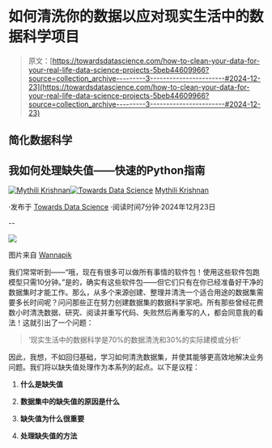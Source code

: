 # 如何清洗你的数据以应对现实生活中的数据科学项目

> 原文：[https://towardsdatascience.com/how-to-clean-your-data-for-your-real-life-data-science-projects-5beb44609966?source=collection_archive---------3-----------------------#2024-12-23](https://towardsdatascience.com/how-to-clean-your-data-for-your-real-life-data-science-projects-5beb44609966?source=collection_archive---------3-----------------------#2024-12-23)

## 简化数据科学

## 我如何处理缺失值——快速的Python指南

[](https://medium.com/@krishnan.mythili?source=post_page---byline--5beb44609966--------------------------------)[![Mythili Krishnan](../Images/3039df54c37db37debe6ee13387fc259.png)](https://medium.com/@krishnan.mythili?source=post_page---byline--5beb44609966--------------------------------)[](https://towardsdatascience.com/?source=post_page---byline--5beb44609966--------------------------------)[![Towards Data Science](../Images/a6ff2676ffcc0c7aad8aaf1d79379785.png)](https://towardsdatascience.com/?source=post_page---byline--5beb44609966--------------------------------) [Mythili Krishnan](https://medium.com/@krishnan.mythili?source=post_page---byline--5beb44609966--------------------------------)

·发布于 [Towards Data Science](https://towardsdatascience.com/?source=post_page---byline--5beb44609966--------------------------------) ·阅读时间7分钟·2024年12月23日

--

![](../Images/79e1b92b496905ee9445adb8dcce7d4f.png)

图片来自 [Wannapik](https://www.wannapik.com/vectors/67398?search%5Bquery%5D=missing)

我们常常听到——“哦，现在有很多可以做所有事情的软件包！使用这些软件包跑模型只需10分钟。”是的，确实有这些软件包——但它们只有在你已经准备好干净的数据集时才能工作。那么，从多个来源创建、整理并清洗一个适合用途的数据集需要多长时间呢？问问那些正在努力创建数据集的数据科学家吧。所有那些曾经花费数小时清洗数据、研究、阅读并重写代码、失败然后再重写的人，都会同意我的看法！这就引出了一个问题：

> ‘现实生活中的数据科学是70%的数据清洗和30%的实际建模或分析’

因此，我想，不如回归基础，学习如何清洗数据集，并使其能够更高效地解决业务问题。我们将以缺失值处理作为本系列的起点。以下是议程：

1.  **什么是缺失值**

1.  **数据集中的缺失值的原因是什么**

1.  **缺失值为什么很重要**

1.  **处理缺失值的方法**
